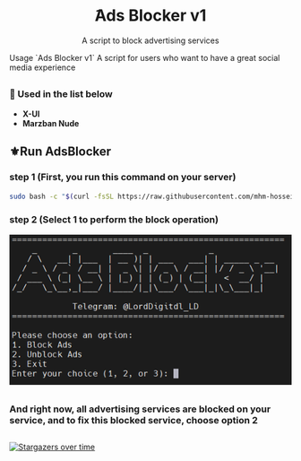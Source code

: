 <h1 align="center"/>َAds Blocker v1</h1>
<p align="center">
    A script to block advertising services
</p>
Usage
`Ads Blocker v1`
A script for users who want to have a great social media experience

##
### 📜 Used in the list below
  - **X-UI**
  - **Marzban Nude**
##
## ⚜️Run AdsBlocker 

### step 1 (First, you run this command on your server)
```bash
sudo bash -c "$(curl -fsSL https://raw.githubusercontent.com/mhm-hossein/AdsBlocker/main/adsinstall.sh)"
```
####
### step 2 (Select 1 to perform the block operation)
![GitHub Logo](https://raw.githubusercontent.com/TheMrMobin/AdsBlocker/main/Data/img-main.png)
####
##
### And right now, all advertising services are blocked on your service, and to fix this blocked service, choose option 2
##
[![Stargazers over time](https://starchart.cc/TheMrMobin/AdsBlocker.svg?variant=adaptive)](https://starchart.cc/TheMrMobin/AdsBlocker)
